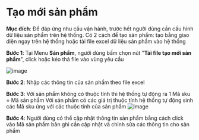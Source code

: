 # Tạo mới sản phẩm

**Mục đích**: Để đáp ứng nhu cầu vận hành, trước hết người dùng cần cấu hình dữ liệu sản phẩm trên hệ thống. Có 2 cách để tạo sản phẩm: tạo bằng giao diện ngay trên hệ thống hoặc tải file excel dữ liệu sản phẩm vào hệ thống

**Bước 1**: Tại Menu **Sản phẩm**, người dùng bấm chọn nút "**Tải file tạo mới sản phẩm**", click hoặc kéo thả file vào vùng yêu cầu

![image](https://user-images.githubusercontent.com/73808891/121619206-6a286400-ca92-11eb-9ef1-9136446134d9.png)

**Bước 2**: Nhập các thông tin của sản phẩm theo file excel

**Bước 3**: Với sản phẩm không có thuộc tính thì hệ thống tự động ra 1 Mã sku = Mã sản phẩm Với sản phẩm có các giá trị thuộc tính hệ thống tự động sinh các Mã sku ứng với các thuộc tính của sản phẩm ![image](https://user-images.githubusercontent.com/73808891/121619434-cf7c5500-ca92-11eb-94af-65ec991184e4.png)

**Bước 4**: Người dùng có thể cập nhật thông tin sản phẩm bằng cách click vào Mã sản phẩm bản ghi cần cập nhật và chỉnh sửa các thông tin cho sản phẩm

